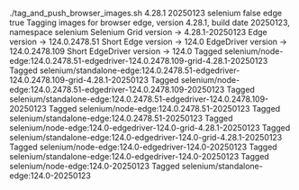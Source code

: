 ./tag_and_push_browser_images.sh 4.28.1 20250123 selenium false edge true
Tagging images for browser edge, version 4.28.1, build date 20250123, namespace selenium
Selenium Grid version -> 4.28.1-20250123
Edge version -> 124.0.2478.51
Short Edge version -> 124.0
EdgeDriver version -> 124.0.2478.109
Short EdgeDriver version -> 124.0
Tagged selenium/node-edge:124.0.2478.51-edgedriver-124.0.2478.109-grid-4.28.1-20250123
Tagged selenium/standalone-edge:124.0.2478.51-edgedriver-124.0.2478.109-grid-4.28.1-20250123
Tagged selenium/node-edge:124.0.2478.51-edgedriver-124.0.2478.109-20250123
Tagged selenium/standalone-edge:124.0.2478.51-edgedriver-124.0.2478.109-20250123
Tagged selenium/node-edge:124.0.2478.51-20250123
Tagged selenium/standalone-edge:124.0.2478.51-20250123
Tagged selenium/node-edge:124.0-edgedriver-124.0-grid-4.28.1-20250123
Tagged selenium/standalone-edge:124.0-edgedriver-124.0-grid-4.28.1-20250123
Tagged selenium/node-edge:124.0-edgedriver-124.0-20250123
Tagged selenium/standalone-edge:124.0-edgedriver-124.0-20250123
Tagged selenium/node-edge:124.0-20250123
Tagged selenium/standalone-edge:124.0-20250123
